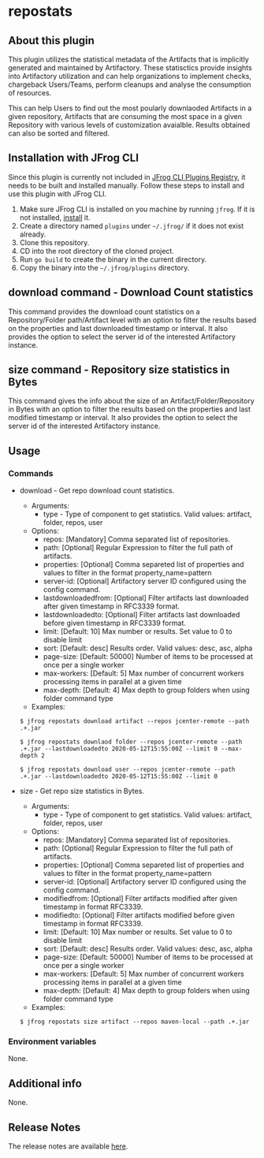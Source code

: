 # repostats

## About this plugin
This plugin utilizes the statistical metadata of the Artifacts that is implicitly generated and maintained by Artifactory. These statisctics provide insights into Artifactory utilization and can help organizations to implement checks, chargeback Users/Teams, perform cleanups and analyse the consumption of resources.

This can help Users to find out the most poularly downlaoded Artifacts in a given repository, Artifacts that are consuming the most space in a given Repository with various levels of customization avaialble. Results obtained can also be sorted and filtered. 

## Installation with JFrog CLI
Since this plugin is currently not included in [JFrog CLI Plugins Registry](https://github.com/jfrog/jfrog-cli-plugins-reg), it needs to be built and installed manually. Follow these steps to install and use this plugin with JFrog CLI.
1. Make sure JFrog CLI is installed on you machine by running ```jfrog```. If it is not installed, [install](https://jfrog.com/getcli/) it.
2. Create a directory named ```plugins``` under ```~/.jfrog/``` if it does not exist already.
3. Clone this repository.
4. CD into the root directory of the cloned project.
5. Run ```go build``` to create the binary in the current directory.
6. Copy the binary into the ```~/.jfrog/plugins``` directory.


## download command - Download Count statistics
This command provides the download count statistics on a Repository/Folder path/Artifact level with an option to filter the results based on the properties and last downloaded timestamp or interval. It also provides the option to select the server id of the interested Artifactory instance.


## size command - Repository size statistics in Bytes
This command gives the info about the size of an Artifact/Folder/Repository in Bytes with an option to filter the results based on the properties and last modified timestamp or interval. It also provides the option to select the server id of the interested Artifactory instance.



## Usage
### Commands
* download - Get repo download count statistics.
    - Arguments:
        - type - Type of component to get statistics. Valid values: artifact, folder, repos, user
    - Options:
        - repos: [Mandatory] Comma separated list of repositories.
        - path: [Optional] Regular Expression to filter the full path of artifacts.
        - properties: [Optional] Comma separeted list of properties and values to filter in the format property_name=pattern
        - server-id: [Optional] Artifactory server ID configured using the config command.
        - lastdownloadedfrom: [Optional] Filter artifacts last downloaded after given timestamp in RFC3339 format.
        - lastdownloadedto: [Optional] Filter artifacts last downloaded before given timestamp in RFC3339 format.
        - limit: [Default: 10] Max number or results. Set value to 0 to disable limit
        - sort: [Default: desc] Results order. Valid values: desc, asc, alpha
        - page-size: [Default: 50000] Number of items to be processed at once per a single worker
        - max-workers: [Default: 5] Max number of concurrent workers processing items in parallel at a given time
        - max-depth: [Default: 4] Max depth to group folders when using folder command type
    - Examples:
    ```
    $ jfrog repostats download artifact --repos jcenter-remote --path .+.jar
    
    $ jfrog repostats downlaod folder --repos jcenter-remote --path .+.jar --lastdownloadedto 2020-05-12T15:55:00Z --limit 0 --max-depth 2
    
    $ jfrog repostats download user --repos jcenter-remote --path .+.jar --lastdownloadedto 2020-05-12T15:55:00Z --limit 0

    ```

* size - Get repo size statistics in Bytes.
    - Arguments:
        - type - Type of component to get statistics. Valid values: artifact, folder, repos, user
    - Options:
        - repos:        [Mandatory] Comma separated list of repositories.
        - path:         [Optional] Regular Expression to filter the full path of artifacts.
        - properties:   [Optional] Comma separeted list of properties and values to filter in the format property_name=pattern
        - server-id:    [Optional] Artifactory server ID configured using the config command.
        - modifiedfrom: [Optional] Filter artifacts modified after given timestamp in format RFC3339.
        - modifiedto:   [Optional] Filter artifacts modified before given timestamp in format RFC3339.
        - limit:        [Default: 10] Max number or results. Set value to 0 to disable limit
        - sort:         [Default: desc] Results order. Valid values: desc, asc, alpha
        - page-size:    [Default: 50000] Number of items to be processed at once per a single worker
        - max-workers:  [Default: 5] Max number of concurrent workers processing items in parallel at a given time
        - max-depth:    [Default: 4] Max depth to group folders when using folder command type
    - Examples:
    ```
    $ jfrog repostats size artifact --repos maven-local --path .+.jar

    ```

### Environment variables
None.

## Additional info
None.

## Release Notes
The release notes are available [here](RELEASE.md).
